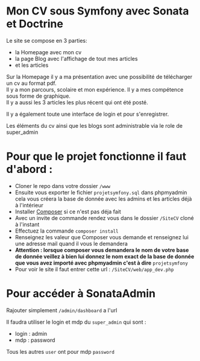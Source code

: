 
# Mon CV sous Symfony avec Sonata et Doctrine

Le site se compose en 3 parties: 
- la Homepage avec mon cv
- la page Blog avec l'affichage de tout mes articles
- et les articles

Sur la Homepage il y a ma présentation avec une possibilité de télécharger un cv au format pdf. \
Il y a mon parcours, scolaire et mon expérience. Il y a mes compétence sous forme de graphique. \
Il y a aussi les 3 articles les plus récent qui ont été posté. 

Il y a également toute une interface de login et pour s'enregistrer.

Les éléments du cv ainsi que les blogs sont administrable via le role de super_admin 

# Pour que le projet fonctionne il faut d'abord : 
- Cloner le repo dans votre dossier `/www` 
- Ensuite vous exporter le fichier  `projetsymfony.sql` dans phpmyadmin cela vous créera la base de donnée avec les admins et les articles déjà à l'intérieur
- Installer [Composer](https://getcomposer.org/download/) si ce n'est pas déja fait
- Avec un invite de commande rendez vous dans le dossier `/SiteCV` cloné à l'instant 
- Effectuez la commande `composer install`
- Renseignez les valeur que Composer vous demande et renseignez lui une adresse mail quand il vous le demandera
- **Attention : lorsque composer vous demandera le nom de votre base de donnée veillez à bien lui donnez le nom exact de la base de donnée que vous avez importé avec phpmyadmin c'est à dire** `projetsymfony` 
- Pour voir le site il faut entrer cette url : `/SiteCV/web/app_dev.php`

# Pour accéder à SonataAdmin

Rajouter simplement `/admin/dashboard` a l'url

Il faudra utiliser le login et mdp du `super_admin` qui sont : 
- login : admin
- mdp : password

Tous les autres `user` ont pour mdp `password`

